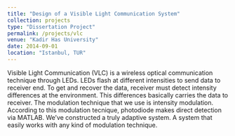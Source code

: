 ```yaml
---
title: "Design of a Visible Light Communication System"
collection: projects
type: "Dissertation Project"
permalink: /projects/vlc
venue: "Kadir Has University"
date: 2014-09-01
location: "Istanbul, TUR"
---
```


Visible Light Communication (VLC) is a wireless optical communication technique through LEDs. LEDs
flash at different intensities to send data to receiver end. To get and recover the data, receiver must
detect intensity differences at the environment. This differences basically carries the data to receiver.
The modulation technique that we use is intensity modulation. According to this modulation tecnique,
photodiode makes direct detection via MATLAB. We’ve constructed a truly adaptive system. A system
that easily works with any kind of modulation technique.
